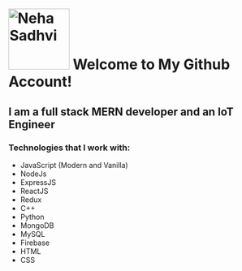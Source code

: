 # <a href='https://www.linkedin.com/in/nehasadhvi/'><img src='https://cdn.mozillians.org/media/uploads/sorl-cache/e4/85/e4853244d7c216453c8a6b5c5cb80064.jpg' height='120' alt='Neha Sadhvi'></a> Welcome to My Github Account!

## I am a full stack MERN developer and an IoT Engineer

### Technologies that I work with:
- JavaScript (Modern and Vanilla)
- NodeJs
- ExpressJS
- ReactJS
- Redux
- C++
- Python
- MongoDB
- MySQL
- Firebase
- HTML
- CSS
